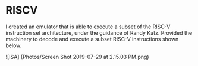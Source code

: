 # RISCV

I created an emulator that is able to execute a subset of the RISC-V instruction set architecture, under the guidance of Randy Katz. 
Provided the machinery to decode and execute a subset RISC-V instructions shown below. 

![ISA] (Photos/Screen Shot 2019-07-29 at 2.15.03 PM.png)
